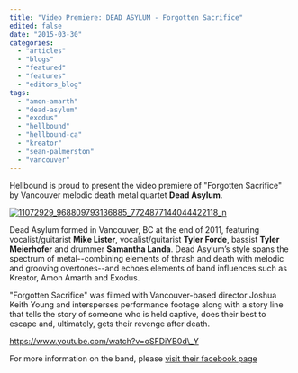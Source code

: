 ```yaml
---
title: "Video Premiere: DEAD ASYLUM - Forgotten Sacrifice"
edited: false
date: "2015-03-30"
categories:
  - "articles"
  - "blogs"
  - "featured"
  - "features"
  - "editors_blog"
tags:
  - "amon-amarth"
  - "dead-asylum"
  - "exodus"
  - "hellbound"
  - "hellbound-ca"
  - "kreator"
  - "sean-palmerston"
  - "vancouver"
---
```


Hellbound is proud to present the video premiere of "Forgotten Sacrifice" by Vancouver melodic death metal quartet **Dead Asylum**.

[![11072929_968809793136885_7724877144044422118_n](https://hellbound.ca/wp-content/uploads/2015/03/11072929_968809793136885_7724877144044422118_n-300x200.jpg)](https://hellbound.ca/wp-content/uploads/2015/03/11072929_968809793136885_7724877144044422118_n.jpg)

Dead Asylum formed in Vancouver, BC at the end of 2011, featuring vocalist/guitarist **Mike Lister**, vocalist/guitarist **Tyler Forde**, bassist **Tyler Meierhofer** and drummer **Samantha Landa**. Dead Asylum’s style spans the spectrum of metal--combining elements of thrash and death with melodic and grooving overtones--and echoes elements of band influences such as Kreator, Amon Amarth and Exodus.

"Forgotten Sacrifice" was filmed with Vancouver-based director Joshua Keith Young and intersperses performance footage along with a story line that tells the story of someone who is held captive, does their best to escape and, ultimately, gets their revenge after death.

https://www.youtube.com/watch?v=oSFDiYB0d\_Y

For more information on the band, please [visit their facebook page](https://www.facebook.com/deadasylum)
